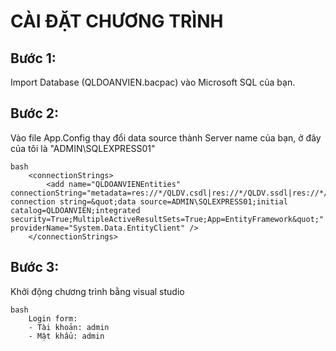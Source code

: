 # CÀI ĐẶT CHƯƠNG TRÌNH
## Bước 1: 
Import Database (QLDOANVIEN.bacpac) vào Microsoft SQL của bạn.

## Bước 2:
Vào file App.Config thay đổi data source thành Server name của bạn, ở đây của tôi là "ADMIN\SQLEXPRESS01"
 
    bash
        <connectionStrings>
            <add name="QLDOANVIENEntities" connectionString="metadata=res://*/QLDV.csdl|res://*/QLDV.ssdl|res://*/QLDV.msl;provider=System.Data.SqlClient;provider connection string=&quot;data source=ADMIN\SQLEXPRESS01;initial catalog=QLDOANVIEN;integrated security=True;MultipleActiveResultSets=True;App=EntityFramework&quot;" providerName="System.Data.EntityClient" />
        </connectionStrings>

## Bước 3:
Khởi động chương trình bằng visual studio

    bash
        Login form:
        - Tài khoản: admin
        - Mật khẩu: admin
